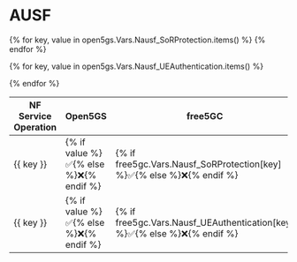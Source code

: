 # AUSF

<table>
  <thead>
    <tr>
      <th>NF Service Operation</th>
      <th>Open5GS</th>
      <th>free5GC</th>
      <th>OAI CN5G</th>
    </tr>
  </thead>
  <tbody>
{% for key, value in open5gs.Vars.Nausf_SoRProtection.items() %}
    <tr>
<td> {{ key }} </td> 
<td>{% if value %}✅{% else %}❌{% endif %} </td> 
<td>{% if free5gc.Vars.Nausf_SoRProtection[key] %}✅{% else %}❌{% endif %} </td> 
<td>{% if oai.Vars.Nausf_SoRProtection[key] %}✅{% else %}❌{% endif %} </td>
    </tr>
{% endfor %}

{% for key, value in open5gs.Vars.Nausf_UEAuthentication.items() %}
    <tr>
<td> {{ key }} </td> 
<td>{% if value %}✅{% else %}❌{% endif %} </td> 
<td>{% if free5gc.Vars.Nausf_UEAuthentication[key] %}✅{% else %}❌{% endif %} </td> 
<td>{% if oai.Vars.Nausf_UEAuthentication[key] %}✅{% else %}❌{% endif %} </td>
    </tr>
{% endfor %}

  </tbody>
<table>

